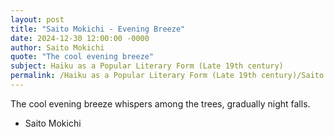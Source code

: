 ```yaml
---
layout: post
title: "Saito Mokichi - Evening Breeze"
date: 2024-12-30 12:00:00 -0000
author: Saito Mokichi
quote: "The cool evening breeze"
subject: Haiku as a Popular Literary Form (Late 19th century)
permalink: /Haiku as a Popular Literary Form (Late 19th century)/Saito Mokichi/Saito Mokichi - Evening Breeze
---
```


The cool evening breeze
whispers among the trees,
gradually night falls.

- Saito Mokichi
